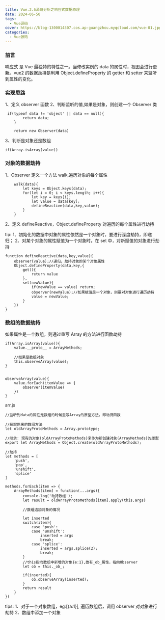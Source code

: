 ```yaml
---
title: Vue.2.6源码分析之响应式数据原理
date: 2024-06-50
tags:
  - Vue源码
cover: https://blog-1300014307.cos.ap-guangzhou.myqcloud.com/vue-01.jpg
categories:
  - Vue源码
---
```


### 前言

响应式 是 Vue 最独特的特性之一。当修改实例的 data 的属性时，视图会进行更新。vue2 的数据劫持是利用 Object.defineProperty 的 getter 和 setter 来监听到属性的变化。

### 实现思路

1、定义 observer 函数
2、判断监听的值,如果是对象，则创建一个 Observer 类

```
 if(typeof data != 'object' || data == null){
        return data;
    }

    return new Observer(data)
```

3、判断是对象还是数组

```
if(Array.isArray(value))
```

### 对象的数据劫持

1、Observer 定义一个方法 walk,遍历对象的每个属性

```
    walk(data){
        let keys = Object.keys(data);
        for(let i = 0; i < keys.length; i++){
            let key = keys[i];
            let value = data[key];
            defineReactive(data,key,value);
        }
    }
```

2、定义 defineReactive，Object.defineProperty 对遍历的每个属性进行劫持

tip:
1、初始化的数据中对象的属性依然是一个对象时，要进行深度劫持，即递归；
2、对某个对象的属性赋值为一个对象时，在 set 中，对新赋值的对象进行劫持

```
function defineReactive(data,key,value){
    observer(value);//递归，劫持对象的某个对象属性
    Object.defineProperty(data,key,{
        get(){
            return value
        },
        set(newValue){
            if(newValue == value) return;
            observer(newValue);//如果赋值是一个对象，则要对对象进行遍历劫持
            value = newValue;
        }
    })
}
```

### 数组的数据劫持

如果属性是一个数组，则通过重写 Array 的方法进行函数劫持

```
if(Array.isArray(value)){
    value.__proto__ = ArrayMethods;

    //如果是数组对象
    this.observeArray(value);
}


observeArray(value){
    value.forEach(itemValue => {
        observer(itemValue)
    })
}
```

arr.js

```
//监听到data的属性是数组的时候重写Array的原型方法，即劫持函数

//获取原来的数组方法
let oldArrayProtoMethods = Array.prototype;

//继承: 现有的对象(oldArrayProtoMethods)来作为新创建对象(ArrayMethods)的原型
export let ArrayMethods = Object.create(oldArrayProtoMethods);

//劫持
let methods = [
    'push',
    'pop',
    'unshift',
    'splice'
]

methods.forEach(item => {
    ArrayMethods[item] = function(...args){
        console.log('劫持数组');
        let result = oldArrayProtoMethods[item].apply(this,args)

        //数组追加对象的情况

        let inserted
        switch(item){
            case 'push':
            case 'unshift':
                inserted = args
                break;
            case 'splice':
                inserted = args.splice(2);
                break;
        }
        //this指向数组中新增的对象{e:1},故有_ob_属性，指向Observer
        let ob = this._ob_;

        if(inserted){
            ob.observeArray(inserted);
        }
        return result
    }
})

```

tips:
1、对于一个对象数组，eg:[{a:1}], 遍历数组后，调用 observer 对对象进行劫持
2、数组中添加一个对象
